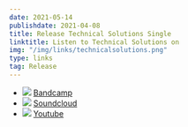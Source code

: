 ```yaml
---
date: 2021-05-14
publishdate: 2021-04-08
title: Release Technical Solutions Single
linktitle: Listen to Technical Solutions on
img: "/img/links/technicalsolutions.png"
type: links
tag: Release
---
```

- ![](/img/icons/bandcamp.png) [Bandcamp](https://acidatm.bandcamp.com/)
- ![](/img/icons/soundcloud.png) [Soundcloud](https://soundcloud.com/acidatm)
- ![](/img/icons/youtube.png) [Youtube](https://www.youtube.com/channel/UCxZjfCEpK-Tzt5F35uiGlWA)
